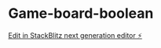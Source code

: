 # Game-board-boolean

[Edit in StackBlitz next generation editor ⚡️](https://stackblitz.com/~/github.com/Fabi-P/Game-board-boolean)